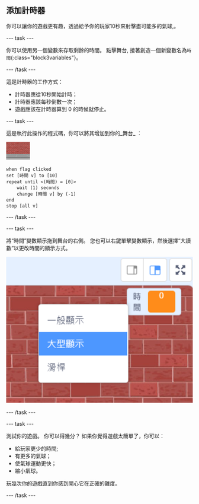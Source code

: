 ## 添加計時器

你可以讓你的遊戲更有趣，透過給予你的玩家10秒來射擊盡可能多的氣球,。

--- task ---

你可以使用另一個變數來存取剩餘的時間。 點擊舞台, 接著創造一個新變數名為`時間`{:class="block3variables"}。

--- /task ---

這是計時器的工作方式：

+ 計時器應從10秒開始計時；
+ 計時器應該每秒倒數一次；
+ 遊戲應該在計時器算到 0 的時候就停止。

--- task ---

這是執行此操作的程式碼，你可以將其增加到你的_舞台_ ：

![氣球角色](images/stage-sprite.png)

```blocks3
when flag clicked
set [時間 v] to [10]
repeat until <(時間) = [0]>
    wait (1) seconds
    change [時間 v] by (-1)
end
stop [all v]
```

--- /task ---

--- task ---

將“時間”變數顯示拖到舞台的右側。 您也可以右鍵單擊變數顯示，然後選擇“大讀數”以更改時間的顯示方式。

![截圖](images/balloons-readout.png)

--- /task ---

--- task ---

測試你的遊戲。 你可以得幾分？ 如果你覺得遊戲太簡單了，你可以：

+ 給玩家更少的時間;
+ 有更多的氣球；
+ 使氣球運動更快；
+ 縮小氣球。

玩幾次你的遊戲直到你感到開心它在正確的難度。

--- /task ---

